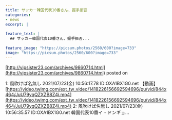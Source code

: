 ```yaml
---
title: サッカー韓国代表10番さん、握手拒否
categories:
- news
excerpt: |
  
feature_text: |
  ## サッカー韓国代表10番さん、握手拒否...
  
feature_image: "https://picsum.photos/2560/600?image=733"
image: "https://picsum.photos/2560/600?image=733"
---
```


[http://vipsister23.com/archives/9860714.html](http://vipsister23.com/archives/9860714.html)
posted on 

<!--more-->

1: 風吹けば名無し 2021/07/23(金) 10:56:17.78 ID:OXA1BX1G0.net 【動画】[https://video.twimg.com/ext_tw_video/1418226156692594696/pu/vid/844x464/JuU79yqQZXZB8Z4i.mp4](https://video.twimg.com/ext_tw_video/1418226156692594696/pu/vid/844x464/JuU79yqQZXZB8Z4i.mp4) 2: 風吹けば名無し 2021/07/23(金) 10:56:35.57 ID:OXA1BX1G0.net 韓国代表10番イ・ドンギョ...
